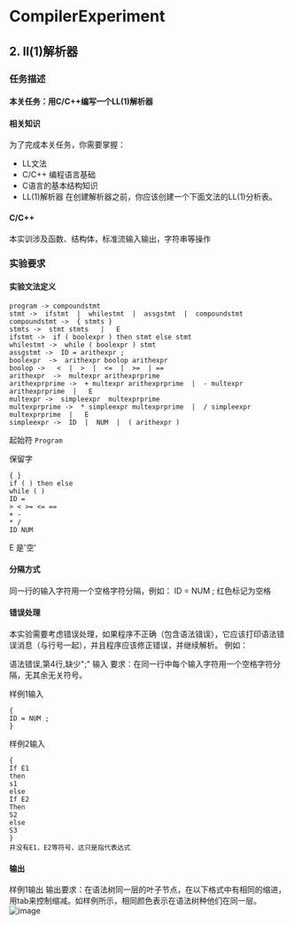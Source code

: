 # CompilerExperiment

## 2. ll(1)解析器
### 任务描述
#### 本关任务：用C/C++编写一个LL(1)解析器

#### 相关知识
为了完成本关任务，你需要掌握：
- LL文法
- C/C++ 编程语言基础
- C语言的基本结构知识
- LL(1)解析器
在创建解析器之前，你应该创建一个下面文法的LL(1)分析表。

#### C/C++
本实训涉及函数、结构体，标准流输入输出，字符串等操作

### 实验要求
#### 实验文法定义
```
program -> compoundstmt
stmt ->  ifstmt  |  whilestmt  |  assgstmt  |  compoundstmt
compoundstmt ->  { stmts }
stmts ->  stmt stmts   |   E
ifstmt ->  if ( boolexpr ) then stmt else stmt
whilestmt ->  while ( boolexpr ) stmt
assgstmt ->  ID = arithexpr ;
boolexpr  ->  arithexpr boolop arithexpr
boolop ->   <  |  >  |  <=  |  >=  | ==
arithexpr  ->  multexpr arithexprprime
arithexprprime ->  + multexpr arithexprprime  |  - multexpr arithexprprime  |   E
multexpr ->  simpleexpr  multexprprime
multexprprime ->  * simpleexpr multexprprime  |  / simpleexpr multexprprime  |   E
simpleexpr ->  ID  |  NUM  |  ( arithexpr )
```
起始符
`Program`

保留字
```
{ }
if ( ) then else
while ( )
ID = 
> < >= <= ==
+ -
* /
ID NUM
```
E 是'空'
#### 分隔方式
同一行的输入字符用一个空格字符分隔，例如： ID = NUM ; 红色标记为空格

#### 错误处理
本实验需要考虑错误处理，如果程序不正确（包含语法错误），它应该打印语法错误消息（与行号一起），并且程序应该修正错误，并继续解析。
例如：

语法错误,第4行,缺少";"
输入
要求：在同一行中每个输入字符用一个空格字符分隔，无其余无关符号。

样例1输入
```
{
ID = NUM ;
}
```
样例2输入
```
{ 
If E1 
then
s1
else
If E2
Then
S2
else 
S3
}
并没有E1，E2等符号，这只是指代表达式
```
#### 输出
样例1输出
输出要求：在语法树同一层的叶子节点，在以下格式中有相同的缩进，用tab来控制缩减。如样例所示，相同颜色表示在语法树种他们在同一层。
![image](https://github.com/yueeeeeeeeeeeee-7/CompilerExperiment/assets/121533663/b1f23022-1b0e-4dfc-938a-8564c55e92b5)


